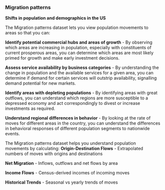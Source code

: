 ### Migration patterns
**Shifts in population and demographics in the US**

The Migration patterns dataset lets you view population movements to areas so that you can:

**Identify potential commercial hubs and areas of growth** - By observing which areas are increasing in population, especially with constituents of current prosperous areas, you can determine which areas are most likely primed for growth and make early investment decisions.

**Assess service availability by business categories** - By understanding the change in population and the available services for a given area, you can determine if demand for certain services will outstrip availability, signalling demand potential for new markets.

**Identify areas with depleting populations** - By identifying areas with great outflows, you can understand which regions are more susceptible to a depressed economy and act correspondingly to divest or increase investments as required.

**Understand regional differences in behavior** - By looking at the rate of moves for different areas in the country, you can understand the differences in behavioral responses of different population segments to nationwide events.

The Migration patterns dataset helps you understand population movements by calculating:
**Origin-Destination Flows** - Extrapolated numbers of moves with origins and destinations

**Net Migration** - Inflows, outflows and net flows by area

**Income Flows** - Census-derived incomes of incoming moves

**Historical Trends** - Seasonal vs yearly trends of moves
